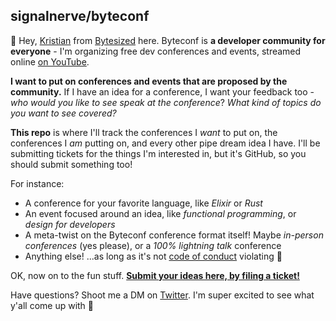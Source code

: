 ## signalnerve/byteconf

👋 Hey, [Kristian](https://twitter.com/signalnerve) from [Bytesized](https://bytesized.xyz) here. Byteconf is **a developer community for everyone** - I'm organizing free dev conferences and events, streamed online [on YouTube](https://www.bytesized.xyz/yt). 

**I want to put on conferences and events that are proposed by the community.** If I have an idea for a conference, I want your feedback too - _who would you like to see speak at the conference_? _What kind of topics do you want to see covered?_

**This repo** is where I'll track the conferences I _want_ to put on, the conferences I _am_ putting on, and every other pipe dream idea I have. I'll be submitting tickets for the things I'm interested in, but it's GitHub, so you should submit something too! 

For instance:
- A conference for your favorite language, like _Elixir_ or _Rust_
- An event focused around an idea, like _functional programming_, or _design for developers_
- A meta-twist on the Byteconf conference format itself! Maybe _in-person conferences_ (yes please), or a _100% lightning talk_ conference
- Anything else! ...as long as it's not [code of conduct](https://github.com/byteconf/ccoc) violating 🤗

OK, now on to the fun stuff. [**Submit your ideas here, by filing a ticket!**](https://github.com/byteconf/conferences/issues/new)

Have questions? Shoot me a DM on [Twitter](https://twitter.com/signalnerve). I'm super excited to see what y'all come up with 🙌
